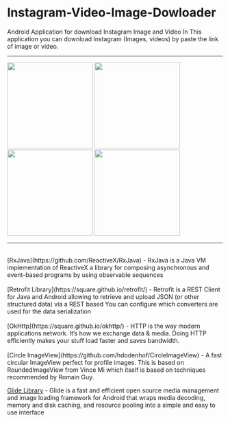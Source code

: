 # Instagram-Video-Image-Dowloader
Android Application for download Instagram Image and Video
In This application you can download Instagram (Images, videos) by paste the link of image or video.

<hr/>


<img src ="https://user-images.githubusercontent.com/67259533/183119094-0973ca04-b3c6-4ef3-ac97-e59a13fdcbf4.jpg" width="200"/> <img src ="https://user-images.githubusercontent.com/67259533/183119261-3426388a-c9b3-4a15-8356-b3eb2292851e.jpg" width="200"/> <img src ="https://user-images.githubusercontent.com/67259533/183119423-60257515-0e4b-4a33-8d6c-36d00b8904d7.jpg" width="200"/> <img src ="https://user-images.githubusercontent.com/67259533/183119476-8ce05b42-412f-4b3c-affd-90be9d033961.jpg" width="200"/>

<hr/>
<br/>
[RxJava](https://github.com/ReactiveX/RxJava) - RxJava is a Java VM implementation of ReactiveX a library for composing asynchronous and event-based programs by using observable sequences
<br/>
<br/>
[Retrofit Library](https://square.github.io/retrofit/) - Retrofit is a REST Client for Java and Android allowing to retrieve and upload JSON (or other structured data) via a REST based You can configure which converters are used for the data serialization
<br/>
<br/>
[OkHttp](https://square.github.io/okhttp/) - HTTP is the way modern applications network. It’s how we exchange data & media. Doing HTTP efficiently makes your stuff load faster and saves bandwidth.
<br/>
<br/>
[Circle ImageView](https://github.com/hdodenhof/CircleImageView) - A fast circular ImageView perfect for profile images. This is based on RoundedImageView from Vince Mi which itself is based on techniques recommended by Romain Guy.

[Glide Library](https://github.com/bumptech/glide) - Glide is a fast and efficient open source media management and image loading framework for Android that wraps media decoding, memory and disk caching, and resource pooling into a simple and easy to use interface
